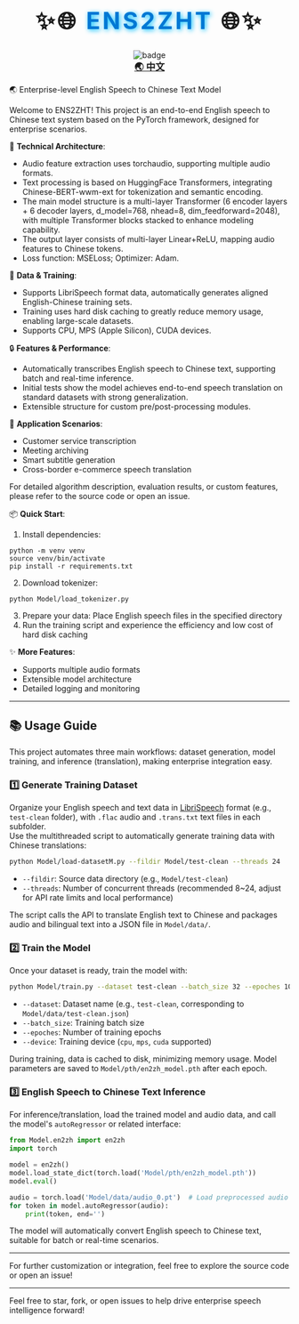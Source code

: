 <div align="center">
  <h1 style="font-size:3em; font-weight:bold; letter-spacing:0.1em;">
    ✨🌐 <span style="color:#0078D4; text-shadow: 2px 2px 8px #00bfff;">ENS2ZHT</span> 🌐✨
  </h1>
  <img src="https://img.shields.io/badge/Enterprise%20Speech%20Translation-blue.svg?style=for-the-badge" alt="badge" />
</div>

<div align="center">
  <a href="./readme.md" style="font-size:1.2em; font-weight:bold;">🌏 中文</a>
</div>


🌏 Enterprise-level English Speech to Chinese Text Model

Welcome to ENS2ZHT! This project is an end-to-end English speech to Chinese text system based on the PyTorch framework, designed for enterprise scenarios.

🚀 **Technical Architecture**:
* Audio feature extraction uses torchaudio, supporting multiple audio formats.
* Text processing is based on HuggingFace Transformers, integrating Chinese-BERT-wwm-ext for tokenization and semantic encoding.
* The main model structure is a multi-layer Transformer (6 encoder layers + 6 decoder layers, d_model=768, nhead=8, dim_feedforward=2048), with multiple Transformer blocks stacked to enhance modeling capability.
* The output layer consists of multi-layer Linear+ReLU, mapping audio features to Chinese tokens.
* Loss function: MSELoss; Optimizer: Adam.

💾 **Data & Training**:
* Supports LibriSpeech format data, automatically generates aligned English-Chinese training sets.
* Training uses hard disk caching to greatly reduce memory usage, enabling large-scale datasets.
* Supports CPU, MPS (Apple Silicon), CUDA devices.

🔒 **Features & Performance**:
* Automatically transcribes English speech to Chinese text, supporting batch and real-time inference.
* Initial tests show the model achieves end-to-end speech translation on standard datasets with strong generalization.
* Extensible structure for custom pre/post-processing modules.

🎯 **Application Scenarios**:
* Customer service transcription
* Meeting archiving
* Smart subtitle generation
* Cross-border e-commerce speech translation

For detailed algorithm description, evaluation results, or custom features, please refer to the source code or open an issue.

📦 **Quick Start**:
1. Install dependencies:
```
python -m venv venv
source venv/bin/activate
pip install -r requirements.txt
```
2. Download tokenizer:
```
python Model/load_tokenizer.py
```
3. Prepare your data: Place English speech files in the specified directory
4. Run the training script and experience the efficiency and low cost of hard disk caching

✨ **More Features**:
* Supports multiple audio formats
* Extensible model architecture
* Detailed logging and monitoring

---

## 📚 Usage Guide

This project automates three main workflows: dataset generation, model training, and inference (translation), making enterprise integration easy.

### 1️⃣ Generate Training Dataset

Organize your English speech and text data in [LibriSpeech](https://www.openslr.org/12) format (e.g., `test-clean` folder), with `.flac` audio and `.trans.txt` text files in each subfolder.  
Use the multithreaded script to automatically generate training data with Chinese translations:

```bash
python Model/load-datasetM.py --fildir Model/test-clean --threads 24
```

- `--fildir`: Source data directory (e.g., `Model/test-clean`)
- `--threads`: Number of concurrent threads (recommended 8~24, adjust for API rate limits and local performance)

The script calls the API to translate English text to Chinese and packages audio and bilingual text into a JSON file in `Model/data/`.

### 2️⃣ Train the Model

Once your dataset is ready, train the model with:

```bash
python Model/train.py --dataset test-clean --batch_size 32 --epoches 10000 --device mps
```

- `--dataset`: Dataset name (e.g., `test-clean`, corresponding to `Model/data/test-clean.json`)
- `--batch_size`: Training batch size
- `--epoches`: Number of training epochs
- `--device`: Training device (`cpu`, `mps`, `cuda` supported)

During training, data is cached to disk, minimizing memory usage. Model parameters are saved to `Model/pth/en2zh_model.pth` after each epoch.

### 3️⃣ English Speech to Chinese Text Inference

For inference/translation, load the trained model and audio data, and call the model's `autoRegressor` or related interface:

```python
from Model.en2zh import en2zh
import torch

model = en2zh()
model.load_state_dict(torch.load('Model/pth/en2zh_model.pth'))
model.eval()

audio = torch.load('Model/data/audio_0.pt')  # Load preprocessed audio
for token in model.autoRegressor(audio):
    print(token, end='')
```

The model will automatically convert English speech to Chinese text, suitable for batch or real-time scenarios.

---

For further customization or integration, feel free to explore the source code or open an issue!

---

Feel free to star, fork, or open issues to help drive enterprise speech intelligence forward!
